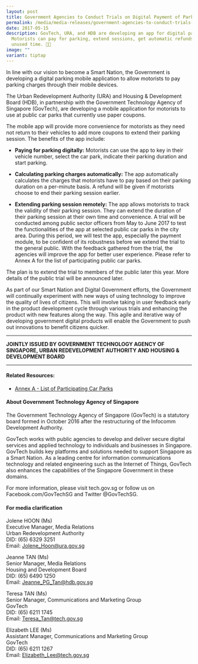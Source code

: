 ```yaml
---
layout: post
title: Government Agencies to Conduct Trials on Digital Payment of Parking Charges
permalink: /media/media-releases/government-agencies-to-conduct-trials-on-digital-payment-of-parking-charges/
date: 2017-05-15
description: GovTech, URA, and HDB are developing an app for digital parking.
  Motorists can pay for parking, extend sessions, get automatic refunds for
  unused time. 🚗📱
image: ""
variant: tiptap
---
```

<p>In line with our vision to become a Smart Nation, the Government is developing
a digital parking mobile application to allow motorists to pay parking
charges through their mobile devices.</p>
<p>The Urban Redevelopment Authority (URA) and Housing &amp; Development
Board (HDB), in partnership with the Government Technology Agency of Singapore
(GovTech), are developing a mobile application for motorists to use at
public car parks that currently use paper coupons.</p>
<p>The mobile app will provide more convenience for motorists as they need
not return to their vehicles to add more coupons to extend their parking
session. The benefits of the app include:</p>
<ul data-tight="true" class="tight">
<li>
<p><strong>Paying for parking digitally:</strong> Motorists can use the app
to key in their vehicle number, select the car park, indicate their parking
duration and start parking.</p>
</li>
<li>
<p><strong>Calculating parking charges automatically:</strong> The app automatically
calculates the charges that motorists have to pay based on their parking
duration on a per-minute basis. A refund will be given if motorists choose
to end their parking session earlier.</p>
</li>
<li>
<p><strong>Extending parking session remotely:</strong> The app allows motorists
to track the validity of their parking session. They can extend the duration
of their parking session at their own time and convenience. A trial will
be conducted among public sector officers from May to June 2017 to test
the functionalities of the app at selected public car parks in the city
area. During this period, we will test the app, especially the payment
module, to be confident of its robustness before we extend the trial to
the general public. With the feedback gathered from the trial, the agencies
will improve the app for better user experience. Please refer to Annex
A for the list of participating public car parks.</p>
</li>
</ul>
<p>The plan is to extend the trial to members of the public later this year.
More details of the public trial will be announced later.</p>
<p>As part of our Smart Nation and Digital Government efforts, the Government
will continually experiment with new ways of using technology to improve
the quality of lives of citizens. This will involve taking in user feedback
early in the product development cycle through various trials and enhancing
the product with new features along the way. This agile and iterative way
of developing government digital products will enable the Government to
push out innovations to benefit citizens quicker.</p>
<hr>
<p><strong>JOINTLY ISSUED BY GOVERNMENT TECHNOLOGY AGENCY OF SINGAPORE, URBAN REDEVELOPMENT AUTHORITY AND HOUSING &amp; DEVELOPMENT BOARD</strong>
</p>
<hr>
<h4>Related Resources:</h4>
<ul data-tight="true" class="tight">
<li>
<p><a href="/files/media/media-releases/Annex_A___List_of_Participating_Car_Parks.pdf" rel="noopener noreferrer nofollow" target="_blank">Annex A - List of Participating Car Parks</a>
</p>
</li>
</ul>
<h4>About Government Technology Agency of Singapore</h4>
<p>The Government Technology Agency of Singapore (GovTech) is a statutory
board formed in October 2016 after the restructuring of the Infocomm Development
Authority.</p>
<p>GovTech works with public agencies to develop and deliver secure digital
services and applied technology to individuals and businesses in Singapore.
GovTech builds key platforms and solutions needed to support Singapore
as a Smart Nation. As a leading centre for information communications technology
and related engineering such as the Internet of Things, GovTech also enhances
the capabilities of the Singapore Government in these domains.</p>
<p>For more information, please visit tech.gov.sg or follow us on Facebook.com/GovTechSG
and Twitter @GovTechSG.</p>
<h4>For media clarification</h4>
<p>Jolene HOON (Ms)
<br>Executive Manager, Media Relations
<br>Urban Redevelopment Authority
<br>DID: (65) 6329 3251
<br>Email: <a href="mailto:Jolene_Hoon@ura.gov.sg" rel="noopener noreferrer nofollow" target="_blank">Jolene_Hoon@ura.gov.sg</a>
</p>
<p>Jeanne TAN (Ms)
<br>Senior Manager, Media Relations
<br>Housing and Development Board
<br>DID: (65) 6490 1250
<br>Email: <a href="mailto:Jeanne_PG_Tan@hdb.gov.sg" rel="noopener noreferrer nofollow" target="_blank">Jeanne_PG_Tan@hdb.gov.sg</a>
</p>
<p>Teresa TAN (Ms)
<br>Senior Manager, Communications and Marketing Group
<br>GovTech
<br>DID: (65) 6211 1745
<br>Email: <a href="mailto:Teresa_Tan@tech.gov.sg" rel="noopener noreferrer nofollow" target="_blank">Teresa_Tan@tech.gov.sg</a>
</p>
<p>Elizabeth LEE (Ms)
<br>Assistant Manager, Communications and Marketing Group
<br>GovTech
<br>DID: (65) 6211 1267
<br>Email: <a href="mailto:Elizabeth_Lee@tech.gov.sg" rel="noopener noreferrer nofollow" target="_blank">Elizabeth_Lee@tech.gov.sg</a>
</p>
<p></p>